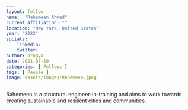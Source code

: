 ```yaml
---
layout: fellow
name:  "Rahemeen Ahmed"
current_affiliation: ""
location: "New York, United States"
year: "2022"
socials:
    linkedin: 
    twitter: 
author: arogya
date: 2021-07-19
categories: [ Fellows ]
tags: [ People ]
image: assets/images/Rahemeen.jpeg
---
```


Rahemeen is a structural engineer-in-training and aims to work towards creating sustainable and resilient cities and communities.
